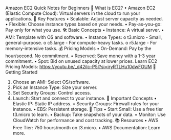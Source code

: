 Amazon EC2 Quick Notes for Beginners
🚀 What is EC2?
•	Amazon EC2 (Elastic Compute Cloud): Virtual servers in the cloud to run your applications.
🌟 Key Features
•	Scalable: Adjust server capacity as needed.
•	Flexible: Choose instance types based on your needs.
•	Pay-as-you-go: Pay only for what you use.
🛠️ Basic Concepts
•	Instance: A virtual server.
•	AMI: Template with OS and software.
•	Instance Types:
o	t3.micro - Small, general-purpose.
o	c5.large - For compute-heavy tasks.
o	r5.large - For memory-intensive tasks.
💰 Pricing Models
•	On-Demand: Pay by the hour/second. No commitment.
•	Reserved: Save money with a 1-3 year commitment.
•	Spot: Bid on unused capacity at lower prices.
Learn EC2 Pricing Models: https://youtu.be/_d42iIc-P5I?si=iryRTLHu10dwFOUM
📝 Getting Started
1.	Choose an AMI: Select OS/software.
2.	Pick an Instance Type: Size your server.
3.	Set Security Groups: Control access.
4.	Launch: Start and connect to your instance.
🔑 Important Concepts
•	Elastic IP: Static IP address.
•	Security Groups: Firewall rules for your instance.
•	EBS: Persistent storage.
📌 Tips
•	Start Small: Use a free tier t3.micro to learn.
•	Backup: Take snapshots of your data.
•	Monitor: Use CloudWatch for performance and cost tracking.
📚 Resources
•	AWS Free Tier: 750 hours/month on t3.micro.
•	AWS Documentation: Learn more.

